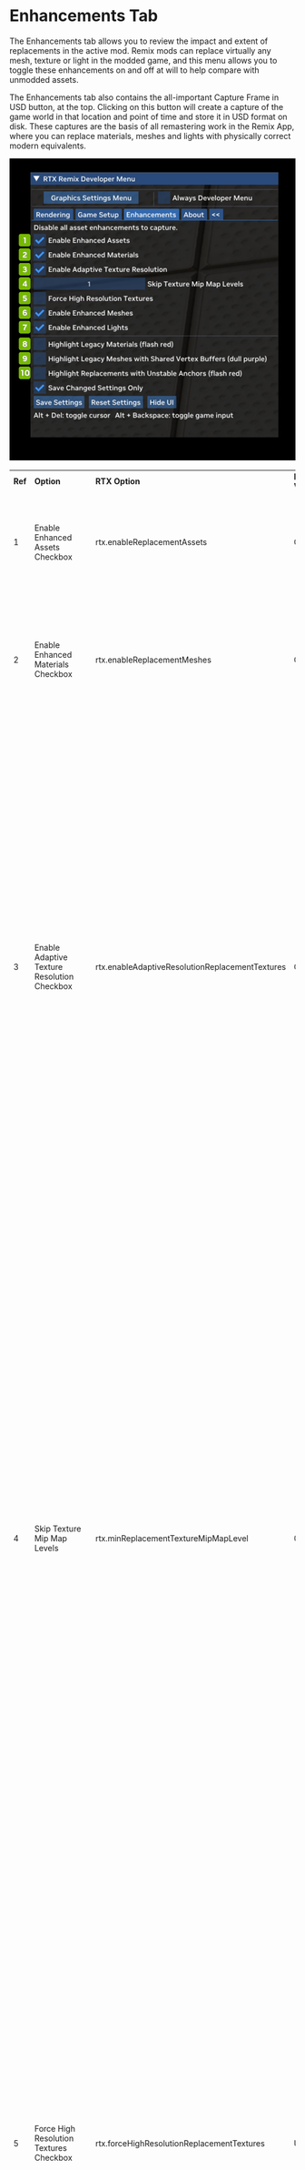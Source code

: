 # Enhancements Tab

The Enhancements tab allows you to review the impact and extent of replacements in the active mod. Remix mods can replace virtually any mesh, texture or light in the modded game, and this menu allows you to toggle these enhancements on and off at will to help compare with unmodded assets.

The Enhancements tab also contains the all-important Capture Frame in USD button, at the top. Clicking on this button will create a capture of the game world in that location and point of time and store it in USD format on disk. These captures are the basis of all remastering work in the Remix App, where you can replace materials, meshes and lights with physically correct modern equivalents.


![Enhancements](../data/images/rtxremix_036.png)


<table>
  <tr>
   <td><strong>Ref</strong>
   </td>
   <td><strong>Option</strong>
   </td>
   <td><strong>RTX Option</strong>
   </td>
   <td><strong>Default Value</strong>
   </td>
   <td><strong>Description</strong>
   </td>
  </tr>
  <tr>
   <td>1
   </td>
   <td>Enable Enhanced Assets Checkbox
   </td>
   <td>rtx.enableReplacementAssets
   </td>
   <td>Checked
   </td>
   <td>Globally enables or disables all enhanced asset replacement (materials, meshes, lights) functionality.
   </td>
  </tr>
  <tr>
   <td>2
   </td>
   <td>Enable Enhanced Materials Checkbox
   </td>
   <td>rtx.enableReplacementMeshes
   </td>
   <td>Checked
   </td>
   <td>Enables or disables enhanced mesh replacements.
<p>
Requires replacement assets in general to be enabled to have any effect.
   </td>
  </tr>
  <tr>
   <td>3
   </td>
   <td>Enable Adaptive Texture Resolution Checkbox
   </td>
   <td>rtx.enableAdaptiveResolutionReplacementTextures
   </td>
   <td>Checked
   </td>
   <td>A flag to enable or disable adaptive resolution replacement textures.
<p>
When enabled, this mode allows replacement textures to load in only up to an adaptive minimum mip level to cut down on memory usage, but only when forced high resolution replacement textures is disabled.
<p>
This should generally always be enabled to ensure Remix does not starve the system of CPU or GPU memory while loading textures.
<p>
Additionally, this setting must be set at startup and changing it will not take effect at runtime.
   </td>
  </tr>
  <tr>
   <td>4
   </td>
   <td>Skip Texture Mip Map Levels
   </td>
   <td>rtx.minReplacementTextureMipMapLevel
   </td>
   <td>0
   </td>
   <td>A parameter controlling the minimum replacement texture mipmap level to use, higher values will lower texture quality, 0 for default behavior of effectively not enforcing a minimum.
<p>
This minimum will always be considered as long as force high resolution replacement textures is not enabled, meaning that with or without adaptive resolution replacement textures enabled this setting will always enforce a minimum mipmap restriction.
<p>
Generally this should be changed to reduce the texture quality globally if desired to reduce CPU and GPU memory usage and typically should be controlled by some sort of texture quality setting.
<p>
Additionally, this setting must be set at startup and changing it will not take effect at runtime.
   </td>
  </tr>
  <tr>
   <td>5
   </td>
   <td>Force High Resolution Textures Checkbox
   </td>
   <td>rtx.forceHighResolutionReplacementTextures
   </td>
   <td>Unchecked
   </td>
   <td>A flag to enable or disable forcing high resolution replacement textures.
<p>
When enabled this mode overrides all other methods of mip calculation (adaptive resolution and the minimum mipmap level) and forces it to be 0 to always load in the highest quality of textures.
<p>
This generally should not be used other than for various forms of debugging or visual comparisons as this mode will ignore any constraints on CPU or GPU memory which may starve the system or Remix of memory.
<p>
Additionally, this setting must be set at startup and changing it will not take effect at runtime.
   </td>
  </tr>
  <tr>
   <td>6
   </td>
   <td>Enable Enhanced Meshes Checkbox
   </td>
   <td>rtx.enableReplacementMaterials
   </td>
   <td>Checked
   </td>
   <td>Enables or disables enhanced material replacements.
<p>
Requires replacement assets in general to be enabled to have any effect.
   </td>
  </tr>
  <tr>
   <td>7
   </td>
   <td>Enable Enhanced Lights Checkbox
   </td>
   <td>rtx.enableReplacementLights
   </td>
   <td>Checked
   </td>
   <td>Enables or disables enhanced light replacements.
<p>
Requires replacement assets in general to be enabled to have any effect.
   </td>
  </tr>
  <tr>
   <td>8
   </td>
   <td>Highlight Legacy Materials (flash red) Checkbox
   </td>
   <td><!--- Needs Description --->
   </td>
   <td>Unchecked
   </td>
   <td><!--- Needs Description --->
   </td>
  </tr>
  <tr>
   <td>9
   </td>
   <td>Highlight Legacy Meshes with Shared Vertex Buffers (dull purple) Checkbox
   </td>
   <td><!--- Needs Description --->
   </td>
   <td>Unchecked
   </td>
   <td><!--- Needs Description --->
   </td>
  </tr>
  <tr>
   <td>10
   </td>
   <td>Highlight Replacements with Unstable Anchors (flash red) Checkbox
   </td>
   <td>rtx.useHighlightUnsafeAnchorMode
   </td>
   <td>Unchecked
   </td>
   <td><!--- Needs Description --->
   </td>
  </tr>
</table>